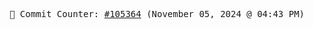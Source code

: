 <p align="center">
    <samp>
        📮 Commit Counter: <a href="https://github.com/Javascript-void0/Javascript-void0/commits/main">#105364</a> (November 05, 2024 @ 04:43 PM)
    </samp>
</p>